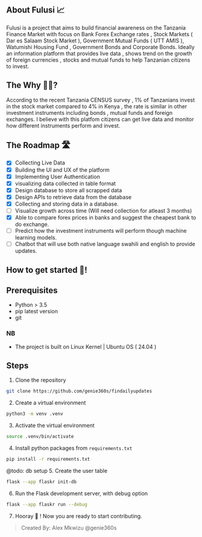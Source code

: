 ## About Fulusi 📈

Fulusi is a project that aims to build financial awareness on the Tanzania Finance Market with focus on Bank Forex Exchange rates , Stock Markets ( Dar es Salaam Stock Market ), Government Mutual Funds ( UTT AMIS ), Watumishi Housing Fund , Government Bonds and Corporate Bonds. Ideally an information platform that provides live data , shows trend on the growth of foreign currencies , stocks and mutual funds to help Tanzanian citizens to invest.

## The Why 🤔💭?

According to the recent Tanzania CENSUS survey , 1% of Tanzanians invest in the stock market compared to 4% in Kenya , the rate is similar in other investment instruments including bonds , mutual funds and foreign exchanges. I believe with this platfom citizens can get live data and monitor how different instruments perform and invest. 

## The Roadmap 🛣️
- [x] Collecting Live Data
- [x] Building the UI and UX of the platform
- [x] Implementing User Authentication
- [x] visualizing data collected in table format
- [x] Design database to store all scrapped data
- [x] Design APIs to retrieve data from the database
- [x] Collecting and storing data in a database.
- [ ] Visualize growth across time (Will need collection for atleast 3 months) 
- [x] Able to compare forex prices in banks and suggest the cheapest bank to do exchange.
- [ ] Predict how the investment instruments will perform though machine learning models.
- [ ] Chatbot that will use both native language swahili and english to provide updates.

## How to get started 🚀!

## Prerequisites
- Python > 3.5
- pip latest version
- git 

### NB
- The project is built on Linux Kernel | Ubuntu OS ( 24.04 )

## Steps

1. Clone the repository
```bash
git clone https://github.com/genie360s/findailyupdates
```
2. Create a virtual environment
```bash
python3 -m venv .venv
```
3. Activate the virtual environment
```bash
source .venv/bin/activate
```
4. Install python packages from ```requirements.txt```
```bash
pip install -r requirements.txt
```
@todo: db setup
5. Create the user table
```bash
flask --app flaskr init-db
```
6. Run the Flask development server, with debug option
```bash
flask --app flaskr run --debug
```
7. Hooray 🚀 ! Now you are ready to start contributing.

> Created By: Alex Mkwizu @genie360s

